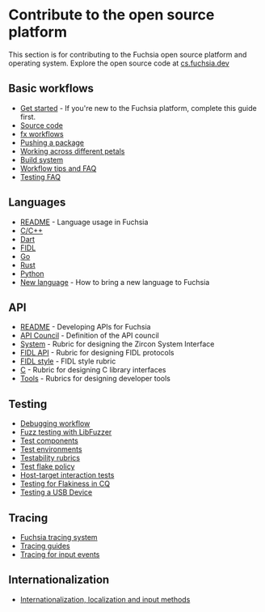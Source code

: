 # Contribute to the open source platform

This section is for contributing to the Fuchsia open source platform and
operating system. Explore the open source code at [cs.fuchsia.dev](https://cs.fuchsia.dev)

## Basic workflows

 - [Get started](/get-started/README.md) - If you're new to the Fuchsia
   platform, complete this guide first.
 - [Source code](/get-started/get_fuchsia_source.md)
 - [fx workflows](build/fx.md)
 - [Pushing a package](/concepts/packages/package_update.md)
 - [Working across different petals](source_code/working_across_petals.md)
 - [Build system](/development/build/build_system/index.md)
 - [Workflow tips and FAQ](source_code/workflow_tips_and_faq.md)
 - [Testing FAQ](testing/faq.md)

## Languages

 - [README](languages/README.md) - Language usage in Fuchsia
 - [C/C++](languages/c-cpp/README.md)
 - [Dart](languages/dart/README.md)
 - [FIDL](languages/fidl/README.md)
 - [Go](languages/go/README.md)
 - [Rust](languages/rust/README.md)
 - [Python](languages/python/README.md)
 - [New language](languages/new/README.md) - How to bring a new language to Fuchsia

## API

 - [README](/development/api/README.md) - Developing APIs for Fuchsia
 - [API Council](/contribute/governance/api_council.md) - Definition of the API council
 - [System](/development/api/system.md) - Rubric for designing the Zircon System Interface
 - [FIDL API][fidl-api] - Rubric for designing FIDL protocols
 - [FIDL style][fidl-style] - FIDL style rubric
 - [C](/development/api/c.md) - Rubric for designing C library interfaces
 - [Tools](/development/api/tools.md) - Rubrics for designing developer tools

## Testing

 - [Debugging workflow](/development/debugging/debugging.md)
 - [Fuzz testing with LibFuzzer](/development/testing/fuzzing/overview.md)
 - [Test components](/development/testing/components/test_component.md)
 - [Test environments](/contribute/testing/environments.md)
 - [Testability rubrics](/development/testing/testability_rubric.md)
 - [Test flake policy](/development/testing/test_flake_policy.md)
 - [Host-target interaction tests](/development/testing/host_target_interaction_tests.md)
 - [Testing for Flakiness in CQ](/development/testing/testing_for_flakiness_in_cq.md)
 - [Testing a USB Device](/development/testing/testing_usb_device.md)

## Tracing

 - [Fuchsia tracing system](/concepts/kernel/tracing-system.md)
 - [Tracing guides](/development/tracing/README.md)
 - [Tracing for input events](/development/ui-input/tracing.md)

## Internationalization

 - [Internationalization, localization and input methods](internationalization/README.md)

[fidl-style]: /development/languages/fidl/guides/style.md
[fidl-api]: /development/api/fidl.md

